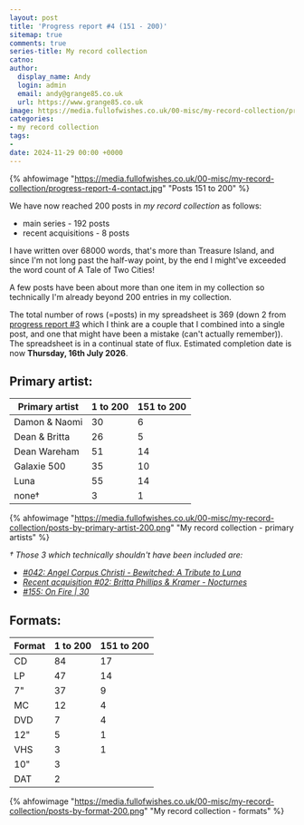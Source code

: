 ```yaml
---
layout: post
title: 'Progress report #4 (151 - 200)'
sitemap: true
comments: true
series-title: My record collection
catno:
author:
  display_name: Andy
  login: admin
  email: andy@grange85.co.uk
  url: https://www.grange85.co.uk
image: https://media.fullofwishes.co.uk/00-misc/my-record-collection/progress-report-4-contact.jpg
categories:
- my record collection
tags:
-
date: 2024-11-29 00:00 +0000
---
```

{% ahfowimage "https://media.fullofwishes.co.uk/00-misc/my-record-collection/progress-report-4-contact.jpg" "Posts 151 to 200" %}

We have now reached 200 posts in _my record collection_ as follows:

 - main series - 192 posts
 - recent acquisitions - 8 posts

I have written over 68000 words, that's more than Treasure Island, and since I'm not long past the half-way point, by the end I might've exceeded the word count of A Tale of Two Cities!

A few posts have been about more than one item in my collection so technically I'm already beyond 200 entries in my collection.

The total number of rows (=posts) in my spreadsheet is 369 (down 2 from [progress report #3](/2024/06/12/my-record-collection-progress-report-3-101-150/) which I think are a couple that I combined into a single post, and one that might have been a mistake (can't actually remember)). The spreadsheet is in a continual state of flux. Estimated completion date is now **Thursday, 16th July 2026**.

## Primary artist:

|Primary artist|1 to 200|151 to 200|
|---|---|---|
|Damon & Naomi |30|6|
|Dean & Britta |26|5|
|Dean Wareham |51|14|
|Galaxie 500|35|10|
|Luna|55|14|
|none&dagger;|3|1|

{% ahfowimage "https://media.fullofwishes.co.uk/00-misc/my-record-collection/posts-by-primary-artist-200.png" "My record collection - primary artists" %}

_&dagger; Those 3 which technically shouldn't have been included are:_
 - _[#042: Angel Corpus Christi - Bewitched: A Tribute to Luna](/2023/06/12/my-record-collection-042-angel-corpus-christi-bewitched-a-tribute-to-luna/)_
 - _[Recent acquisition #02: Britta Phillips & Kramer - Nocturnes](/2023/08/15/my-record-collection-recent-acquisition-2-britta-phillips-kramer-nocturnes/)_
 - _[#155: On Fire \| 30](/2024/07/22/my-record-collection-155-on-fire-30/)_

## Formats:

|Format	|1 to 200|151 to 200|
|---|---|---|
|CD	|84|17|
|LP	|47|14|
|7"	|37|9|
|MC	|12|4|
|DVD|7|4|
|12"|5|1|
|VHS|3|1|
|10"|3||
|DAT|2||

{% ahfowimage "https://media.fullofwishes.co.uk/00-misc/my-record-collection/posts-by-format-200.png" "My record collection - formats" %}


